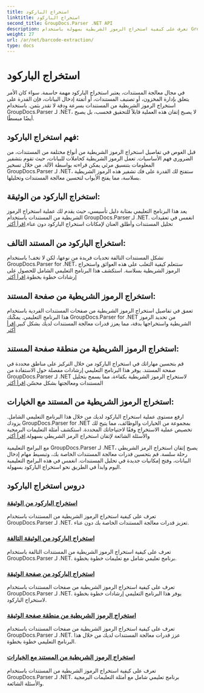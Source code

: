 ```yaml
---
title: استخراج الباركود
linktitle: استخراج الباركود
second_title: GroupDocs.Parser .NET API
description: تعرف على كيفية استخراج الرموز الشريطية بسهولة باستخدام GroupDocs.Parser لبرامج .NET التعليمية. تعزيز قدرات معالجة المستندات الخاصة بك الآن!
weight: 27
url: /ar/net/barcode-extraction/
type: docs
---
```

# استخراج الباركود


في مجال معالجة المستندات، يعتبر استخراج الباركود مهمة حاسمة. سواء كان الأمر يتعلق بإدارة المخزون، أو تصنيف المستندات، أو أتمتة إدخال البيانات، فإن القدرة على استخراج الرموز الشريطية من المستندات بسرعة ودقة لا تقدر بثمن. باستخدام GroupDocs.Parser لـ .NET، لا يصبح إتقان هذه العملية قابلاً للتحقيق فحسب، بل يصبح أيضًا مبسطًا.

## فهم استخراج الباركود:

قبل الغوص في تفاصيل استخراج الرموز الشريطية من أنواع مختلفة من المستندات، من الضروري فهم الأساسيات. تعمل الرموز الشريطية كحاملات للبيانات، حيث تقوم بتشفير المعلومات بتنسيق مرئي يمكن قراءته بواسطة الآلة. من خلال تسخير GroupDocs.Parser لـ .NET، ستفتح لك القدرة على فك تشفير هذه الرموز الشريطية بسلاسة، مما يفتح الأبواب لتحسين معالجة المستندات وتحليلها.

## استخراج الباركود من الوثيقة:
 يعد هذا البرنامج التعليمي بمثابة دليل تأسيسي، حيث يقدم لك عملية استخراج الرموز الشريطية من المستندات باستخدام GroupDocs.Parser لـ .NET. انغمس في تعقيدات تحليل المستندات وأطلق العنان لإمكانات استخراج الباركود دون عناء.[اقرأ أكثر](./extract-barcodes-from-document/)

## استخراج الباركود من المستند التالف:
تشكل المستندات التالفة تحديات فريدة من نوعها، لكن لا تخف! باستخدام GroupDocs.Parser for .NET، ستتعلم كيفية التغلب على هذه العوائق واستخراج الرموز الشريطية بسلاسة. استكشف هذا البرنامج التعليمي الشامل للحصول على إرشادات خطوة بخطوة.[اقرأ أكثر](./extract-barcodes-from-corrupted-document/)

## استخراج الرموز الشريطية من صفحة المستند:
 تعمق في تفاصيل استخراج الرموز الشريطية من صفحات المستندات الفردية باستخدام هذا البرنامج التعليمي. يمكّنك GroupDocs.Parser for .NET من تحديد الرموز الشريطية واستخراجها بدقة، مما يعزز قدرات معالجة المستندات لديك بشكل كبير.[اقرأ أكثر](./extract-barcodes-from-document-page/)

## استخراج الرموز الشريطية من منطقة صفحة المستند:
 قم بتحسين مهاراتك في استخراج الباركود من خلال التركيز على مناطق محددة في صفحة المستند. يوفر هذا البرنامج التعليمي إرشادات مفصلة حول الاستفادة من GroupDocs.Parser لـ .NET لاستخراج الرموز الشريطية بكفاءة، مما يسمح بتحليل المستندات ومعالجتها بشكل محسّن.[اقرأ أكثر](./extract-barcodes-from-document-page-area/)

## استخراج الرموز الشريطية من المستند مع الخيارات:
ارفع مستوى عملية استخراج الباركود لديك من خلال هذا البرنامج التعليمي الشامل. يزودك GroupDocs.Parser for .NET بمجموعة من الخيارات والوظائف، مما يتيح لك تخصيص عملية الاستخراج وفقًا لاحتياجاتك المحددة. استكشف أمثلة التعليمات البرمجية والأسئلة الشائعة لإتقان استخراج الرمز الشريطي بسهولة.[اقرأ أكثر](./extract-barcodes-from-document-with-options/)

مع البرامج التعليمية GroupDocs.Parser لـ .NET، يصبح إتقان استخراج الرمز الشريطي رحلة سلسة. قم بتحسين قدرات معالجة المستندات الخاصة بك، وتبسيط مهام إدخال البيانات، وفتح إمكانيات جديدة في تحليل المستندات. انغمس في هذه البرامج التعليمية اليوم وابدأ في الطريق نحو استخراج الباركود بسهولة.
## دروس استخراج الباركود
### [استخراج الباركود من الوثيقة](./extract-barcodes-from-document/)
تعرف على كيفية استخراج الرموز الشريطية من المستندات باستخدام GroupDocs.Parser لـ .NET. تعزيز قدرات معالجة المستندات الخاصة بك دون عناء.
### [استخراج الباركود من الوثيقة التالفة](./extract-barcodes-from-corrupted-document/)
تعرف على كيفية استخراج الرموز الشريطية من المستندات التالفة باستخدام GroupDocs.Parser لـ .NET. برنامج تعليمي شامل مع تعليمات خطوة بخطوة.
### [استخراج الباركود من صفحة الوثيقة](./extract-barcodes-from-document-page/)
تعرف على كيفية استخراج الرموز الشريطية من صفحات المستندات باستخدام GroupDocs.Parser لـ .NET. يوفر هذا البرنامج التعليمي إرشادات خطوة بخطوة لاستخراج الباركود.
### [استخراج الرموز الشريطية من منطقة صفحة الوثيقة](./extract-barcodes-from-document-page-area/)
تعرف على كيفية استخراج الرموز الشريطية من صفحات المستندات باستخدام GroupDocs.Parser لـ .NET. عزز قدرات معالجة المستندات لديك من خلال هذا البرنامج التعليمي خطوة بخطوة.
### [استخراج الرموز الشريطية من المستند مع الخيارات](./extract-barcodes-from-document-with-options/)
تعرف على كيفية استخراج الرموز الشريطية من المستندات باستخدام GroupDocs.Parser لـ .NET. برنامج تعليمي شامل مع أمثلة التعليمات البرمجية والأسئلة الشائعة.